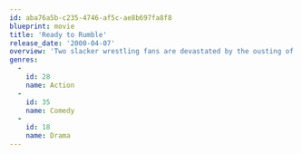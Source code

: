 ```yaml
---
id: aba76a5b-c235-4746-af5c-ae8b697fa8f8
blueprint: movie
title: 'Ready to Rumble'
release_date: '2000-04-07'
overview: 'Two slacker wrestling fans are devastated by the ousting of their favorite character by an unscrupulous promoter.'
genres:
  -
    id: 28
    name: Action
  -
    id: 35
    name: Comedy
  -
    id: 18
    name: Drama
---
```


